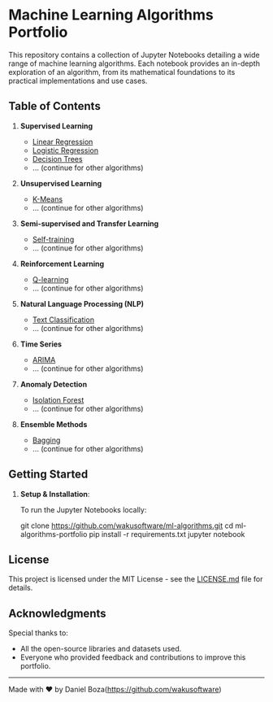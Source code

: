 # Machine Learning Algorithms Portfolio

This repository contains a collection of Jupyter Notebooks detailing a wide range of machine learning algorithms. Each notebook provides an in-depth exploration of an algorithm, from its mathematical foundations to its practical implementations and use cases.

## Table of Contents

1. **Supervised Learning**

   - [Linear Regression](./notebooks/linear_regression.ipynb)
   - [Logistic Regression](./notebooks/logistic_regression.ipynb)
   - [Decision Trees](./notebooks/decision_trees.ipynb)
   - ... (continue for other algorithms)

2. **Unsupervised Learning**

   - [K-Means](./notebooks/k_means.ipynb)
   - ... (continue for other algorithms)

3. **Semi-supervised and Transfer Learning**

   - [Self-training](./notebooks/self_training.ipynb)
   - ... (continue for other algorithms)

4. **Reinforcement Learning**

   - [Q-learning](./notebooks/q_learning.ipynb)
   - ... (continue for other algorithms)

5. **Natural Language Processing (NLP)**

   - [Text Classification](./notebooks/text_classification.ipynb)
   - ... (continue for other algorithms)

6. **Time Series**

   - [ARIMA](./notebooks/arima.ipynb)
   - ... (continue for other algorithms)

7. **Anomaly Detection**

   - [Isolation Forest](./notebooks/isolation_forest.ipynb)
   - ... (continue for other algorithms)

8. **Ensemble Methods**
   - [Bagging](./notebooks/bagging.ipynb)
   - ... (continue for other algorithms)

## Getting Started

1. **Setup & Installation**:

   To run the Jupyter Notebooks locally:

   git clone https://github.com/wakusoftware/ml-algorithms.git
   cd ml-algorithms-portfolio
   pip install -r requirements.txt
   jupyter notebook

## License

This project is licensed under the MIT License - see the [LICENSE.md](./LICENSE.md) file for details.

## Acknowledgments

Special thanks to:

- All the open-source libraries and datasets used.
- Everyone who provided feedback and contributions to improve this portfolio.

---

Made with :heart: by Daniel Boza(https://github.com/wakusoftware)
